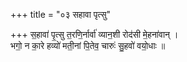 +++
title = "०३ सहावा पृत्सु"

+++
स॒हावा॑ पृ॒त्सु त॒रणि॒र्नार्वा॑ व्यान॒शी रोद॑सी मे॒हना॑वान् ।  
भगो॒ न का॒रे हव्यो॑ मती॒नां पि॒तेव॒ चारुः॑ सु॒हवो॑ वयो॒धाः ॥